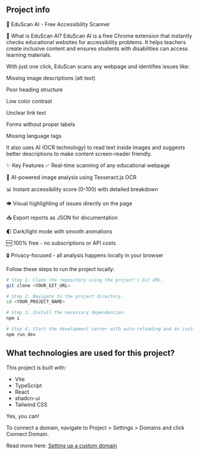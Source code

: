 
## Project info

🤖 EduScan AI - Free Accessibility Scanner

🌟 What is EduScan AI?
EduScan AI is a free Chrome extension that instantly checks educational websites for accessibility problems. It helps teachers create inclusive content and ensures students with disabilities can access learning materials.

With just one click, EduScan scans any webpage and identifies issues like:

Missing image descriptions (alt text)

Poor heading structure

Low color contrast

Unclear link text

Forms without proper labels

Missing language tags

It also uses AI (OCR technology) to read text inside images and suggests better descriptions to make content screen-reader friendly.

✨ Key Features
✅ Real-time scanning of any educational webpage

🤖 AI-powered image analysis using Tesseract.js OCR

📊 Instant accessibility score (0-100) with detailed breakdown

👁️ Visual highlighting of issues directly on the page

📥 Export reports as JSON for documentation

🌓 Dark/light mode with smooth animations

🆓 100% free - no subscriptions or API costs

🔒 Privacy-focused - all analysis happens locally in your browser



Follow these steps to run the project locally:

```sh
# Step 1: Clone the repository using the project's Git URL.
git clone <YOUR_GIT_URL>

# Step 2: Navigate to the project directory.
cd <YOUR_PROJECT_NAME>

# Step 3: Install the necessary dependencies.
npm i

# Step 4: Start the development server with auto-reloading and an instant preview.
npm run dev
```

## What technologies are used for this project?

This project is built with:

- Vite
- TypeScript
- React
- shadcn-ui
- Tailwind CSS

Yes, you can!

To connect a domain, navigate to Project > Settings > Domains and click Connect Domain.

Read more here: [Setting up a custom domain](https://docs.lovable.dev/features/custom-domain#custom-domain)
